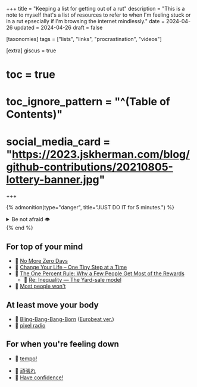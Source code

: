 +++
title = "Keeping a list for getting out of a rut"
description = "This is a note to myself that's a list of resources to refer to when I'm feeling stuck or in a rut epsecially if I'm browsing the internet mindlessly."
date = 2024-04-26
updated = 2024-04-26
draft = false

[taxonomies]
tags = ["lists", "links", "procrastination", "videos"]

[extra]
giscus = true
# toc = true
# toc_ignore_pattern = "^(Table of Contents)"
# social_media_card = "https://2023.jskherman.com/blog/github-contributions/20210805-lottery-banner.jpg"
+++

{% admonition(type="danger", title="JUST DO IT for 5 minutes.") %}

<details><summary>Be not afraid 👁️</summary>

I must not fear. Fear is the mind-killer. Fear is the little-death that brings total obliteration. I will face my fear. I will permit it to pass over me and through me. And when it has gone past, I will turn the inner eye to see its path. Where the fear has gone, there will be nothing. Only I will remain.
</details>
{% end %}

## For top of your mind

- 📝 [No More Zero Days](https://old.reddit.com/r/NonZeroDay/comments/1qbxvz/the_gospel_of_uryans01_helpful_advice_for_anyone/)
- 🎦 [Change Your Life – One Tiny Step at a Time](https://www.youtube.com/watch?v=75d_29QWELk)
- 📝 [The One Percent Rule: Why a Few People Get Most of the Rewards](https://jamesclear.com/the-1-percent-rule)
    - 📝 [Re: Inequality — The Yard-sale model](https://pudding.cool/2022/12/yard-sale/)
- 📝 [Most people won't](https://bryce.vc/post/64889707700/most-people-wont)

## At least move your body 

- 🎵 [Bling-Bang-Bang-Born](https://www.youtube.com/watch?v=H6FUBWGSOIc) ([Eurobeat ver.](https://www.youtube.com/watch?v=W5MpvO-7bsg)) 
- 🎵 [pixel radio](https://www.youtube.com/watch?v=mUkNS6W5Z54&list=PLjd6T0hhgoNifx6X9y1CAuxL4qG1aze0U)


## For when you're feeling down

- 🎦 [tempo!](https://www.youtube.com/watch?v=QbPj5vfprIQ)
<div class="hide">

- 🎦 [頑張れ](https://www.youtube.com/watch?v=sl1L-_W5aRE "Ganbare!")
- 🎦 [Have confidence!](https://www.youtube.com/watch?v=VcUN-PtO6-I "Have confidence!")
</div>
